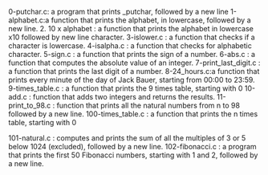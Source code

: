 0-putchar.c: a program that prints _putchar, followed by a new line
1-alphabet.c:a function that prints the alphabet, in lowercase, followed by a new line.
2. 10 x alphabet : a function that prints the alphabet in lowercase x10 followed by new line character.
3-islower.c : a function that checks if a character is lowercase.
4-isalpha.c : a function that checks for alphabetic character.
5-sign.c :  a function that prints the sign of a number.
6-abs.c :  a function that computes the absolute value of an integer.
7-print_last_digit.c : a function that prints the last digit of a number.
8-24_hours.c:a function that prints every minute of the day of Jack Bauer, starting from 00:00 to 23:59.
9-times_table.c : a function that prints the 9 times table, starting with 0
10-add.c : function that adds two integers and returns the results.
11-print_to_98.c : function that prints all the natural numbers from n to 98 followed by a new line.
100-times_table.c : a function that prints the n times table, starting with 0

101-natural.c : computes and prints the sum of all the multiples of 3 or 5 below 1024 (excluded), followed by a new line.
102-fibonacci.c : a program that prints the first 50 Fibonacci numbers, starting with 1 and 2, followed by a new line.

